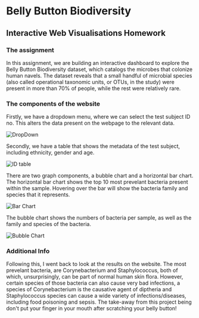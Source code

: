 # Belly Button Biodiversity
## Interactive Web Visualisations Homework

### The assignment

In this assignment, we are building an interactive dashboard to explore the Belly Button Biodiversity dataset, which catalogs the microbes that colonize human navels.
The dataset reveals that a small handful of microbial species (also called operational taxonomic units, or OTUs, in the study) were present in more than 70% of people, while the rest were relatively rare.

### The components of the website

Firstly, we have a dropdown menu, where we can select the test subject ID no. This alters the data present on the webpage to the relevant data.

![DropDown](https://user-images.githubusercontent.com/88689661/154806638-2af48c04-537b-430e-9fed-2b3959e491dd.png)

Secondly, we have a table that shows the metadata of the test subject, including ethnicity, gender and age.

![ID table](https://user-images.githubusercontent.com/88689661/154806707-6f9634fd-5679-4092-9a07-5b522bbeeae3.png)

There are two graph components, a bubble chart and a horizontal bar chart. The horizontal bar chart shows the top 10 most prevelant bacteria present within the sample. Hovering over the bar will show the bacteria family and species that it represents.

![Bar Chart](https://user-images.githubusercontent.com/88689661/154806802-9ec63834-4b75-4fba-ad1f-b57111b7212c.png)

The bubble chart shows the numbers of bacteria per sample, as well as the family and species of the bacteria.

![Bubble Chart](https://user-images.githubusercontent.com/88689661/154807012-3263e961-5be9-498e-92d4-e2d2d12e9f84.png)

### Additional Info

Following this, I went back to look at the results on the website. The most prevelant bacteria, are Corynebacterium and Staphylococcus, both of which, unsurprisingly, can be part of normal human skin flora. However, certain species of those bacteria can also cause very bad infections, a species of Corynebacterium is the causative agent of diptheria and Staphylococcus species can cause a wide variety of infections/diseases, including food poisoning and sepsis. The take-away from this project being don't put your finger in your mouth after scratching your belly button! 


